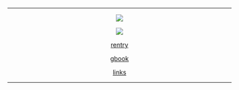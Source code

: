 
---

<p align="center"><img src="https://media.discordapp.net/attachments/1134064625760075887/1217031367779553360/copy_8EE98D65-8E6E-45D8-B000-939FC0E07FCC.gif?ex=66028bc9&is=65f016c9&hm=3b0e9302160bd9008746241506803fb9b6b330583b6808a8effa70e8a860212f&" /></p>

<p align="center"><img src="https://64.media.tumblr.com/610fb300f2b23965a6f264f97da9344b/a5530745991e8d43-69/s250x400/87a9c592ffbde52a613c1996cce62ea107f5f8d0.png" /></p>

<p align="center">
<a href="https://rentry.co/wonyoungii/" align="center">
rentry
</a>
</p>

<p align="center">
<a href="https://crunchybao.123guestbook.com">
gbook
</a>
</p>

<p align="center">
<a href="https://rentry.co/p5lyney">
links
</a>
</p>

---
